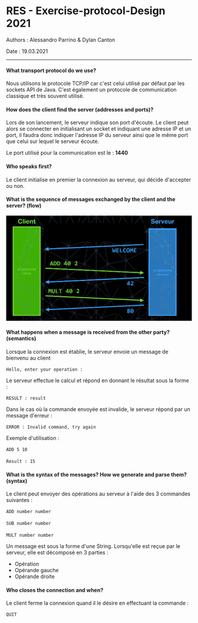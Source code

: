 # RES - Exercise-protocol-Design 2021

Authors : Alessandro Parrino & Dylan Canton 

Date : 19.03.2021

---



#### What transport protocol do we use?

Nous utilisons le protocole TCP/IP car c'est celui utilisé par défaut par les sockets API de Java. C'est également un protocole de communication classique et très souvent utilisé.



#### How does the client find the server (addresses and ports)?

Lors de son lancement, le serveur indique son port d'écoute. Le client peut alors se connecter en initialisant un socket et indiquant une adresse IP et un port, il faudra donc indiquer l'adresse IP du serveur ainsi que le même port que celui sur lequel le serveur écoute. 

Le port utilisé pour la communication est le : **1440**



#### Who speaks first?

Le client initialise en premier la connexion au serveur, qui décide d'accepter ou non. 



#### What is the sequence of messages exchanged by the client and the server? (flow)

![flow](./media/flow.png)



#### What happens when a message is received from the other party? (semantics)

Lorsque la connexion est établie, le serveur envoie un message de bienvenu au client 

```
Hello, enter your operation :
```



Le serveur effectue le calcul et répond en donnant le résultat sous la forme :  

```
RESULT : result
```

Dans le cas où la commande envoyée est invalide, le serveur répond par un message d'erreur : 

```
ERROR : Invalid command, try again
```



Exemple d'utilisation : 

```
ADD 5 10

Result : 15
```



#### What is the syntax of the messages? How we generate and parse them? (syntax)

Le client peut envoyer des opérations au serveur à l'aide des 3 commandes suivantes : 

```
ADD number number

SUB number number

MULT number number
```



Un message est sous la forme d'une String. Lorsqu'elle est reçue par le serveur, elle est décomposé en 3 parties : 

* Opération
* Opérande gauche
* Opérande droite



#### Who closes the connection and when?

Le client ferme la connexion quand il le désire en effectuant la commande : 

```
QUIT
```


